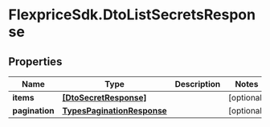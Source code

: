 # FlexpriceSdk.DtoListSecretsResponse

## Properties

Name | Type | Description | Notes
------------ | ------------- | ------------- | -------------
**items** | [**[DtoSecretResponse]**](DtoSecretResponse.md) |  | [optional] 
**pagination** | [**TypesPaginationResponse**](TypesPaginationResponse.md) |  | [optional] 



